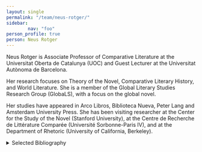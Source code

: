 ```yaml
---
layout: single
permalink: "/team/neus-rotger/"
sidebar:
        nav: "foo"
person_profile: true
person: Neus Rotger
---
```

Neus Rotger is Associate Professor of Comparative Literature at the Universitat Oberta de Catalunya (UOC) and Guest Lecturer at the Universitat Autònoma de Barcelona.

Her research focuses on Theory of the Novel, Comparative Literary History, and World Literature. She is a member of the Global Literary Studies Research Group (GlobaLS), with a focus on the global novel.

Her studies have appeared in Arco Libros, Biblioteca Nueva, Peter Lang and Amsterdam University Press. She has been visiting researcher at the Center for the Study of the Novel (Stanford University), at the Centre de Recherche de Littérature Comparée (Université Sorbonne-Paris IV), and at the Department of Rhetoric (University of California, Berkeley).

<details><summary>Selected Bibliography</summary>
<ul>
<li>ROTGER, N. (2018). "La Princesa de Clèves, de Madame de Lafayette". In: LLOVET, J. <em>La literatura admirable: del Génesis a Lolita</em>. BARCELONA: Pasado & Presente, pàg. 251 - 263. ISBN: 978-84-947694-4-3.</li>
<li>ROTGER, N. (2016). "The Invention of English Criticism, 1650-1760, by Michael Gavin". <em>History of Humanities</em>. 1 (1), pp. 195 - 197. ISSN: 2379-3163. DOI. 10.1086/685069.</li>
<li>ROTGER, N. (2012). "Ancients, Moderns and the Gothic in Eighteenth-Century Historiography". In: BOD, R; MAAT, J; WESTSTEIJN, T. <em>The Making of the Humanities. From Early Modern to Modern Disciplines</em>. AMSTERDAM: Amsterdam University Press, pp. 321 - 336. ISBN: 978-90-8964-4558.</li>
<li>ROTGER, N. (2010). "The Uses of History in the Early Gothic Novel". In: SIKORSKA, L. <em>History is Mostly Repair and Revenge. Discourses of/on History in the Literature in English</em>. pp. 57 - 67. ISBN: 978-3-361-59-771-2.</li>
<li>ROTGER, N. (2009). "A vueltas con la historia: sobre la idea de literatura europea". <em>La investigación en el área de las Humanidades</em>. MADRID: Biblioteca Nueva, S.L., pp. 183 - 198. ISBN: 978-84-9742-976-4.</li>
<li>ROTGER, N. (2007). "Fronteras rotas: una reflexión sobre literatura fantástica". In: MORALES, A.M; SARDIÑAS, J.M. <em>Rumbos de lo fantástico. Actualidad e historia</em>. PALENCIA: Cálamo, pp. 233 - 244. ISBN: 84-96932-00-1.</li>
<li>ROTGER, N. (2007). "Los resortes fantásticos de la memoria en la obra de Cristina Fernández Cubas". In: ANDRES-SUÁREZ, I; CASAS, A. <em>Cristina Fernández Cubas: Grand Séminaire de Neuchâtel, Coloquio Internacional</em>, 17-18-19 de mayo de 2005. MADRID: Arco Libros, pp. 103 - 113. ISBN: 84-7635-693-5.</li>
<li>ROTGER, N. (2007). "El concepto de fantasmagoría y sus usos literarios". <em>Opera Romanica</em>. Universitat de Bohemia del Sur, pp. 113 - 124. ISBN: 978-80-7040-907-7.</li>
<li>ROTGER, N. (2005). "Las formas monstruosas del deseo: entre el miedo y la fascinación". In: CLUA, G; PITARCH, P; RIERA, C; TORRAS, M. <em>Los hábitos del deseo. Formas de amar en la modernidad</em>. VALENCIA: Excultura, pp. 237 - 242. ISBN: 980-6647-03-3.</li>
<li>ROTGER, N; VALLS, F. (2005). <em>Ciempiés: Los microrrelatos de Quimera</em>. BARCELONA: Montesinos. ISBN: 84-96356-48-5.</li>
<li>ROTGER, N. (2003). "'Lector sine fabula'. Hiperliteratura y deconstrucción". A: VEGA, M.J. <em>Literatura hipertextual y teoría literaria</em>. MADRID: Marenostrum, pp. 202 - 209. ISBN: 84-95509-59-8.</li>
</ul>
</details>
